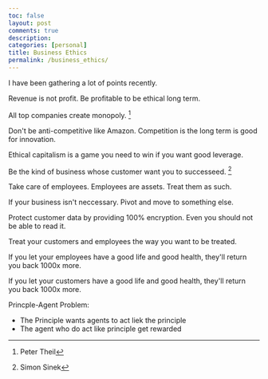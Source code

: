 ```yaml
---
toc: false
layout: post
comments: true
description:
categories: [personal]
title: Business Ethics
permalink: /business_ethics/
---
```


I have been gathering a lot of points recently.

Revenue is not profit. Be profitable to be ethical long term.

All top companies create monopoly. [^8]

Don't be anti-competitive like Amazon. Competition is the long term is good for innovation.

Ethical capitalism is a game you need to win if you want good leverage.

Be the kind of business whose customer want you to successeed. [^1]

Take care of employees. Employees are assets. Treat them as such. 

If your business isn't neccessary. Pivot and move to something else.

Protect customer data by providing 100% encryption. Even you should not be able to read it.

Treat your customers and employees the way you want to be treated.

If you let your employees have a good life and good health, they'll return you back 1000x more.

If you let your customers have a good life and good health, they'll return you back 1000x more.

Princple-Agent Problem:
- The Principle wants agents to act liek the principle
- The agent who do act like principle get rewarded

[^1]: Simon Sinek
[^2]: Mark Manson
[^3]: Shwetabh Gangwar
[^4]: Jordan B Peterson
[^5]: Elon Musk
[^6]: Jocko Willink
[^7]: Naval Ravikant 
https://nav.al/finally-wealthy
[^8]: Peter Theil